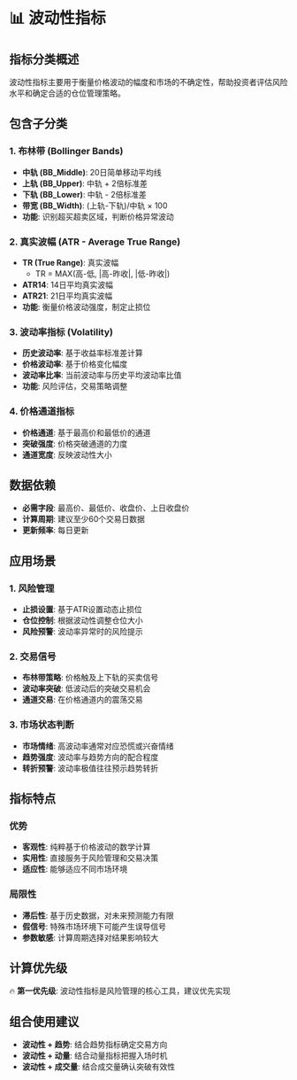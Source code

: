 # 📊 波动性指标

## 指标分类概述
波动性指标主要用于衡量价格波动的幅度和市场的不确定性，帮助投资者评估风险水平和确定合适的仓位管理策略。

## 包含子分类

### 1. 布林带 (Bollinger Bands)
- **中轨 (BB_Middle)**: 20日简单移动平均线
- **上轨 (BB_Upper)**: 中轨 + 2倍标准差
- **下轨 (BB_Lower)**: 中轨 - 2倍标准差  
- **带宽 (BB_Width)**: (上轨-下轨)/中轨 × 100
- **功能**: 识别超买超卖区域，判断价格异常波动

### 2. 真实波幅 (ATR - Average True Range)
- **TR (True Range)**: 真实波幅
  - TR = MAX(高-低, |高-昨收|, |低-昨收|)
- **ATR14**: 14日平均真实波幅
- **ATR21**: 21日平均真实波幅
- **功能**: 衡量价格波动强度，制定止损位

### 3. 波动率指标 (Volatility)
- **历史波动率**: 基于收益率标准差计算
- **价格波动率**: 基于价格变化幅度
- **波动率比率**: 当前波动率与历史平均波动率比值
- **功能**: 风险评估，交易策略调整

### 4. 价格通道指标
- **价格通道**: 基于最高价和最低价的通道
- **突破强度**: 价格突破通道的力度
- **通道宽度**: 反映波动性大小

## 数据依赖
- **必需字段**: 最高价、最低价、收盘价、上日收盘价
- **计算周期**: 建议至少60个交易日数据
- **更新频率**: 每日更新

## 应用场景

### 1. 风险管理
- **止损设置**: 基于ATR设置动态止损位
- **仓位控制**: 根据波动性调整仓位大小
- **风险预警**: 波动率异常时的风险提示

### 2. 交易信号
- **布林带策略**: 价格触及上下轨的买卖信号
- **波动率突破**: 低波动后的突破交易机会
- **通道交易**: 在价格通道内的震荡交易

### 3. 市场状态判断
- **市场情绪**: 高波动率通常对应恐慌或兴奋情绪
- **趋势强度**: 波动率与趋势方向的配合程度
- **转折预警**: 波动率极值往往预示趋势转折

## 指标特点

### 优势
- **客观性**: 纯粹基于价格波动的数学计算
- **实用性**: 直接服务于风险管理和交易决策
- **适应性**: 能够适应不同市场环境

### 局限性
- **滞后性**: 基于历史数据，对未来预测能力有限
- **假信号**: 特殊市场环境下可能产生误导信号
- **参数敏感**: 计算周期选择对结果影响较大

## 计算优先级
🔥 **第一优先级**: 波动性指标是风险管理的核心工具，建议优先实现

## 组合使用建议
- **波动性 + 趋势**: 结合趋势指标确定交易方向
- **波动性 + 动量**: 结合动量指标把握入场时机
- **波动性 + 成交量**: 结合成交量确认突破有效性 